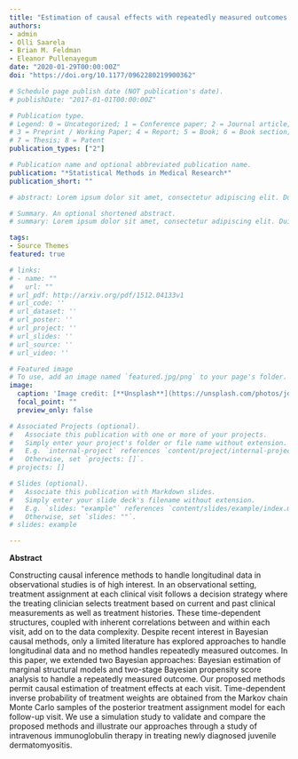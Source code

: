 ```yaml
---
title: "Estimation of causal effects with repeatedly measured outcomes in a Bayesian framework"
authors:
- admin
- Olli Saarela
- Brian M. Feldman
- Eleanor Pullenayegum
date: "2020-01-29T00:00:00Z"
doi: "https://doi.org/10.1177/0962280219900362"

# Schedule page publish date (NOT publication's date).
# publishDate: "2017-01-01T00:00:00Z"

# Publication type.
# Legend: 0 = Uncategorized; 1 = Conference paper; 2 = Journal article;
# 3 = Preprint / Working Paper; 4 = Report; 5 = Book; 6 = Book section;
# 7 = Thesis; 8 = Patent
publication_types: ["2"]

# Publication name and optional abbreviated publication name.
publication: "*Statistical Methods in Medical Research*"
publication_short: ""

# abstract: Lorem ipsum dolor sit amet, consectetur adipiscing elit. Duis posuere tellus ac convallis placerat. Proin tincidunt magna sed ex sollicitudin condimentum. Sed ac faucibus dolor, scelerisque sollicitudin nisi. Cras purus urna, suscipit quis sapien eu, pulvinar tempor diam. Quisque risus orci, mollis id ante sit amet, gravida egestas nisl. Sed ac tempus magna. Proin in dui enim. Donec condimentum, sem id dapibus fringilla, tellus enim condimentum arcu, nec volutpat est felis vel metus. Vestibulum sit amet erat at nulla eleifend gravida.

# Summary. An optional shortened abstract.
# summary: Lorem ipsum dolor sit amet, consectetur adipiscing elit. Duis posuere tellus ac convallis placerat. Proin tincidunt magna sed ex sollicitudin condimentum.

tags:
- Source Themes
featured: true

# links:
# - name: ""
#   url: ""
# url_pdf: http://arxiv.org/pdf/1512.04133v1
# url_code: ''
# url_dataset: ''
# url_poster: ''
# url_project: ''
# url_slides: ''
# url_source: ''
# url_video: ''

# Featured image
# To use, add an image named `featured.jpg/png` to your page's folder. 
image:
  caption: 'Image credit: [**Unsplash**](https://unsplash.com/photos/jdD8gXaTZsc)'
  focal_point: ""
  preview_only: false

# Associated Projects (optional).
#   Associate this publication with one or more of your projects.
#   Simply enter your project's folder or file name without extension.
#   E.g. `internal-project` references `content/project/internal-project/index.md`.
#   Otherwise, set `projects: []`.
# projects: []

# Slides (optional).
#   Associate this publication with Markdown slides.
#   Simply enter your slide deck's filename without extension.
#   E.g. `slides: "example"` references `content/slides/example/index.md`.
#   Otherwise, set `slides: ""`.
# slides: example

---
```


**Abstract**

Constructing causal inference methods to handle longitudinal data in observational studies is of high interest. In an observational setting, treatment assignment at each clinical visit follows a decision strategy where the treating clinician selects treatment based on current and past clinical measurements as well as treatment histories. These time-dependent structures, coupled with inherent correlations between and within each visit, add on to the data complexity. Despite recent interest in Bayesian causal methods, only a limited literature has explored approaches to handle longitudinal data and no method handles repeatedly measured outcomes. In this paper, we extended two Bayesian approaches: Bayesian estimation of marginal structural models and two-stage Bayesian propensity score analysis to handle a repeatedly measured outcome. Our proposed methods permit causal estimation of treatment effects at each visit. Time-dependent inverse probability of treatment weights are obtained from the Markov chain Monte Carlo samples of the posterior treatment assignment model for each follow-up visit. We use a simulation study to validate and compare the proposed methods and illustrate our approaches through a study of intravenous immunoglobulin therapy in treating newly diagnosed juvenile dermatomyositis.
